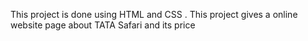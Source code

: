 This project is done using HTML and CSS . This project gives a online website page about TATA Safari and its price 
